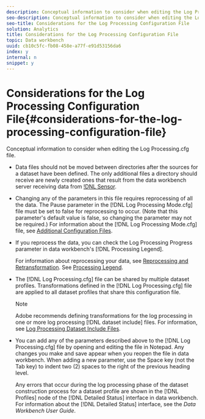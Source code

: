 ```yaml
---
description: Conceptual information to consider when editing the Log Processing.cfg file.
seo-description: Conceptual information to consider when editing the Log Processing.cfg file.
seo-title: Considerations for the Log Processing Configuration File
solution: Analytics
title: Considerations for the Log Processing Configuration File
topic: Data workbench
uuid: cb10c5fc-fb08-458e-a77f-e91d53156da6
index: y
internal: n
snippet: y
---
```


# Considerations for the Log Processing Configuration File{#considerations-for-the-log-processing-configuration-file}

Conceptual information to consider when editing the Log Processing.cfg file.

* Data files should not be moved between directories after the sources for a dataset have been defined. The only additional files a directory should receive are newly created ones that result from the data workbench server receiving data from [!DNL Sensor](s). 
* Changing any of the parameters in this file requires reprocessing of all the data. The Pause parameter in the [!DNL Log Processing Mode.cfg] file must be set to false for reprocessing to occur. (Note that this parameter's default value is false, so changing the parameter may not be required.) For information about the [!DNL Log Processing Mode.cfg] file, see [Additional Configuration Files](../../../home/c-dataset-const-proc/c-add-config-files/c-add-config-files.md#concept-1afef4f88f1e467ab4326875fd1d3004). 

* If you reprocess the data, you can check the Log Processing Progress parameter in data workbench's [!DNL Processing Legend].

  For information about reprocessing your data, see [Reprocessing and Retransformation](../../../home/c-dataset-const-proc/c-reproc-retrans/c-reproc-retrans.md#concept-6d82a173e4ab4111b673e7c2477d0823). See [Processing Legend](../../../home/c-get-started/c-admin-intrf/c-pro-lgd.md#concept-233e27c9c84c426f8c178a27cc7ff828). 

* The [!DNL Log Processing.cfg] file can be shared by multiple dataset profiles. Transformations defined in the [!DNL Log Processing.cfg] file are applied to all dataset profiles that share this configuration file.

  >[!NOTE]
  >
  >Adobe recommends defining transformations for the log processing in one or more log processing [!DNL dataset include] files. For information, see [Log Processing Dataset Include Files](../../../home/c-dataset-const-proc/c-dataset-inc-files/c-types-dataset-inc-files/c-log-proc-dataset-inc-files/c-log-proc-dataset-inc-files.md#concept-999475a22519432e98844622ca95b6ab).

* You can add any of the parameters described above to the [!DNL Log Processing.cfg] file by opening and editing the file in Notepad. Any changes you make and save appear when you reopen the file in data workbench. When adding a new parameter, use the Space key (not the Tab key) to indent two (2) spaces to the right of the previous heading level.

  Any errors that occur during the log processing phase of the dataset construction process for a dataset profile are shown in the [!DNL Profiles] node of the [!DNL Detailed Status] interface in data workbench. For information about the [!DNL Detailed Status] interface, see the *Data Workbench User Guide*.

